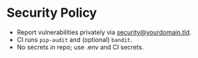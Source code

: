 # Security Policy
- Report vulnerabilities privately via security@yourdomain.tld.
- CI runs `pip-audit` and (optional) `bandit`.
- No secrets in repo; use .env and CI secrets.

